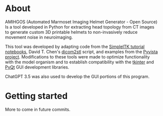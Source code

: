 # About
AMIHGOS (Automated Marmoset Imaging Helmet Generator - Open Source) Is a tool developed in Python for extracting head topology from CT images to generate custom 3D printable helmets to non-invasively reduce movement noise in neuroimaging. 

This tool was developed by adapting code from the [SimpleITK tutorial notebooks](https://insightsoftwareconsortium.github.io/SimpleITK-Notebooks/), David T. Chen's [dicom2stl](https://github.com/dave3d/dicom2stl/tree/main) script, and examples from the [Pyvista project](https://pyvista.org/).
Modifications to these tools were made to optimize functionality with the model organism and to establish compatibility with the [tkinter](https://docs.python.org/3/library/tkinter.html) and [PyQt](https://riverbankcomputing.com/software/pyqt/) GUI development libraries.

ChatGPT 3.5 was also used to develop the GUI portions of this program. 

# Getting started
More to come in future commits. 
